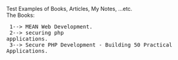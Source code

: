 Test Examples of Books, Articles, My Notes, ...etc.<br>
The Books:<br>
	<pre>
	1--> MEAN Web Development.<br>
	2--> securing php applications.<br>
	3--> Secure PHP Development - Building 50 Practical Applications.<br>
	</pre>
